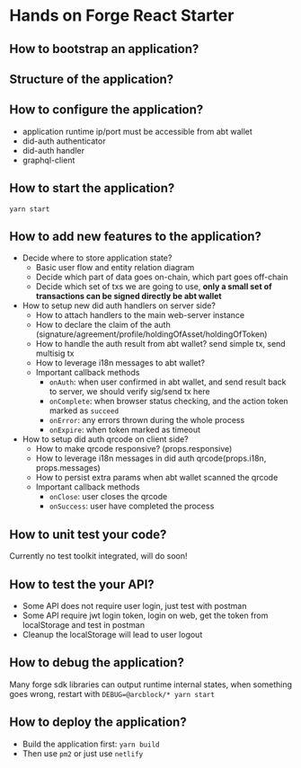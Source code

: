 # Hands on Forge React Starter

## How to bootstrap an application?

## Structure of the application?

## How to configure the application?

- application runtime ip/port must be accessible from abt wallet
- did-auth authenticator
- did-auth handler
- graphql-client

## How to start the application?

`yarn start`

## How to add new features to the application?

- Decide where to store application state?
  - Basic user flow and entity relation diagram
  - Decide which part of data goes on-chain, which part goes off-chain
  - Decide which set of txs we are going to use, **only a small set of transactions can be signed directly be abt wallet**
- How to setup new did auth handlers on server side?
  - How to attach handlers to the main web-server instance
  - How to declare the claim of the auth (signature/agreement/profile/holdingOfAsset/holdingOfToken)
  - How to handle the auth result from abt wallet? send simple tx, send multisig tx
  - How to leverage i18n messages to abt wallet?
  - Important callback methods
    - `onAuth`: when user confirmed in abt wallet, and send result back to server, we should verify sig/send tx here
    - `onComplete`: when browser status checking, and the action token marked as `succeed`
    - `onError`: any errors thrown during the whole process
    - `onExpire`: when token marked as timeout
- How to setup did auth qrcode on client side?
  - How to make qrcode responsive? (props.responsive)
  - How to leverage i18n messages in did auth qrcode(props.i18n, props.messages)
  - How to persist extra params when abt wallet scanned the qrcode
  - Important callback methods
    - `onClose`: user closes the qrcode
    - `onSuccess`: user have completed the process

## How to unit test your code?

Currently no test toolkit integrated, will do soon!

## How to test the your API?

- Some API does not require user login, just test with postman
- Some API require jwt login token, login on web, get the token from localStorage and test in postman
- Cleanup the localStorage will lead to user logout

## How to debug the application?

Many forge sdk libraries can output runtime internal states, when something goes wrong, restart with `DEBUG=@arcblock/* yarn start`

## How to deploy the application?

- Build the application first: `yarn build`
- Then use `pm2` or just use `netlify`
